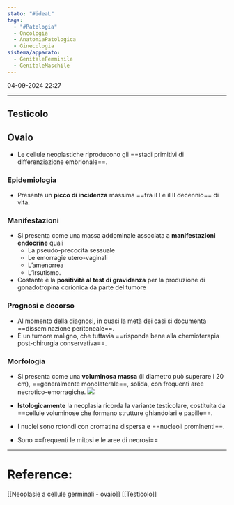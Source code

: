 ```yaml
---
stato: "#ideaL"
tags:
  - "#Patologia"
  - Oncologia
  - AnatomiaPatologica
  - Ginecologia
sistema/apparato:
  - GenitaleFemminile
  - GenitaleMaschile
---
```

04-09-2024 22:27

--- 

## Testicolo

## Ovaio
- Le cellule neoplastiche riproducono gli ==stadi primitivi di differenziazione embrionale==.
### Epidemiologia
- Presenta un **picco di incidenza** massima ==fra il I e il II decennio== di vita.
### Manifestazioni 
- Si presenta come una massa addominale associata a **manifestazioni endocrine** quali 
	- La pseudo-precocità sessuale
	- Le emorragie utero-vaginali
	- L’amenorrea 
	- L’irsutismo.
- Costante è la **positività al test di gravidanza** per la produzione di gonadotropina corionica da parte del tumore
### Prognosi e decorso
- Al momento della diagnosi, in quasi la metà dei casi si documenta ==disseminazione peritoneale==.
- È un tumore maligno, che tuttavia ==risponde bene alla chemioterapia post-chirurgia conservativa==. 
### Morfologia
- Si presenta come una **voluminosa massa** (il diametro può superare i 20 cm), ==generalmente monolaterale==, solida, con frequenti aree necrotico-emorragiche.
![](https://i.imgur.com/eSQ2tRi.png)

- **Istologicamente** la neoplasia ricorda la variante testicolare, costituita da ==cellule voluminose che formano strutture ghiandolari e papille==.
- I nuclei sono rotondi con cromatina dispersa e ==nucleoli prominenti==.
- Sono ==frequenti le mitosi e le aree di necrosi==











--- 
# Reference:
[[Neoplasie a cellule germinali - ovaio]]
[[Testicolo]]